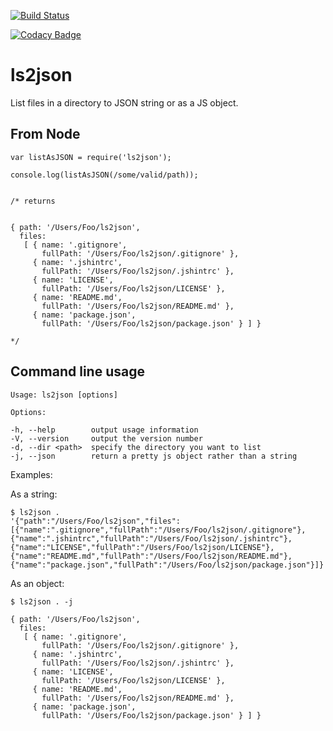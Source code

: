 [![Build Status](https://travis-ci.org/supasympa/ls2json.svg?branch=master)](https://travis-ci.org/supasympa/ls2json)

[![Codacy Badge](https://api.codacy.com/project/badge/grade/1ae9c2038ca7427bbacc03f457b77ec2)](https://www.codacy.com/app/lewis-barclay/ls2json)

ls2json
=====

List files in a directory to JSON string or as a JS object.

From Node
---------

    var listAsJSON = require('ls2json');

    console.log(listAsJSON(/some/valid/path));


    /* returns


    { path: '/Users/Foo/ls2json',
      files:
       [ { name: '.gitignore',
           fullPath: '/Users/Foo/ls2json/.gitignore' },
         { name: '.jshintrc',
           fullPath: '/Users/Foo/ls2json/.jshintrc' },
         { name: 'LICENSE',
           fullPath: '/Users/Foo/ls2json/LICENSE' },
         { name: 'README.md',
           fullPath: '/Users/Foo/ls2json/README.md' },
         { name: 'package.json',
           fullPath: '/Users/Foo/ls2json/package.json' } ] }

    */


Command line usage
------------------

    Usage: ls2json [options]

    Options:

    -h, --help        output usage information
    -V, --version     output the version number
    -d, --dir <path>  specify the directory you want to list
    -j, --json        return a pretty js object rather than a string

  Examples:

As a string:

    $ ls2json .
    '{"path":"/Users/Foo/ls2json","files":[{"name":".gitignore","fullPath":"/Users/Foo/ls2json/.gitignore"},{"name":".jshintrc","fullPath":"/Users/Foo/ls2json/.jshintrc"},{"name":"LICENSE","fullPath":"/Users/Foo/ls2json/LICENSE"},{"name":"README.md","fullPath":"/Users/Foo/ls2json/README.md"},{"name":"package.json","fullPath":"/Users/Foo/ls2json/package.json"}]}'

As an object:

    $ ls2json . -j

    { path: '/Users/Foo/ls2json',
      files:
       [ { name: '.gitignore',
           fullPath: '/Users/Foo/ls2json/.gitignore' },
         { name: '.jshintrc',
           fullPath: '/Users/Foo/ls2json/.jshintrc' },
         { name: 'LICENSE',
           fullPath: '/Users/Foo/ls2json/LICENSE' },
         { name: 'README.md',
           fullPath: '/Users/Foo/ls2json/README.md' },
         { name: 'package.json',
           fullPath: '/Users/Foo/ls2json/package.json' } ] }

<!-- -->
